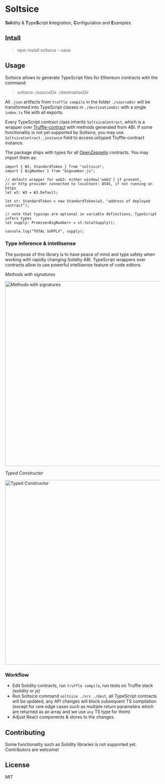 # Soltsice

**Sol**idity & **T**ype**S**cript **I**ntegration, **C**onfiguration and **E**xamples

## Intall

> npm install soltsice --save

## Usage

Soltsice allows to generate TypeScript files for Ethereum contracts with the command:

> soltsice ./sourceDir ./destinationDir

All `.json` artifacts from `truffle compile` in the folder `./sourceDir` will be transformed into TypeScript classes in 
`./destinationDir` with a single `index.ts` file with all exports.

Every TypeScript contract class inherits `SoltsiceContract`, which is a wrapper over [Truffle-contract](https://github.com/trufflesuite/truffle-contract) with methods generated from ABI.
If some functionality is not yet supported by Soltsice, you may use `SoltsiceContract._instance` field to access untyped Truffle-contract instance.

The package ships with types for all [OpenZeppelin](https://github.com/OpenZeppelin/zeppelin-solidity/) contracts. You may import them as:

```
import { W3, StandardToken } from "soltsice";
import { BigNumber } from "bignumber.js";

// default wrapper for web3: either window['web3'] if present,
// or http provider connected to localhost: 8545, if not running on https 
let w3: W3 = W3.Default;

let st: StandardToken = new StandardToken(w3, "address of deployed contract");

// note that typings are optional in variable definitions, TypeScript infers types
let supply: Promise<BigNumber> = st.totalSupply();

console.log("TOTAL SUPPLY", supply);
```

### Type inference & intellisense

The purpose of this library is to have peace of mind and type safety when working with rapidly changing Solidity ABI.
TypeScript wrappers over contracts allow to use powerful intellisense feature of code editors.

*Methods with signatures*

<img src="https://raw.githubusercontent.com/dbrainio/Soltsice/master/doc/methods.png" alt="Methods with signatures" width="600" />

*Typed Constructor*

<img src="https://raw.githubusercontent.com/dbrainio/Soltsice/master/doc/constructor.png" alt="Typed Constructor" width="600" />

### Workflow

* Edit Solidity contracts, run `truffle compile`, run tests on Truffle stack (solidity or js)
* Run Soltsice command `soltsice ./src ./dest`, all TypeScript contracts will be updated, any API changes will block subsequent TS compilation
  (except for rare edge cases such as multiple return parameters which are returned as an array and we use `any` TS type for them)
* Adjust React components & stores to the changes.

## Contributing

Some functionality such as Solidity libraries is not supported yet. Contributors are welcome!

## License

MIT
